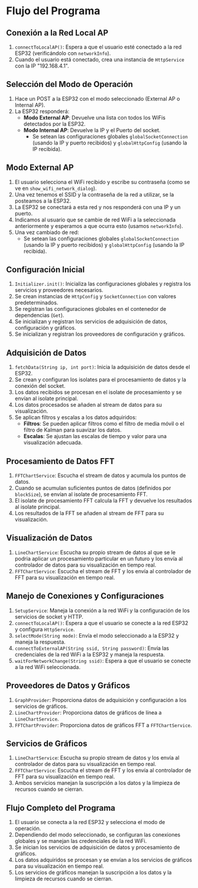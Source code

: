 # Flujo del Programa

## Conexión a la Red Local AP
1. `connectToLocalAP()`: Espera a que el usuario esté conectado a la red ESP32 (verificándolo con `networkInfo`).
2. Cuando el usuario está conectado, crea una instancia de `HttpService` con la IP "192.168.4.1".

## Selección del Modo de Operación
1. Hace un POST a la ESP32 con el modo seleccionado (External AP o Internal AP).
2. La ESP32 responderá:
    - **Modo External AP**: Devuelve una lista con todos los WiFis detectados por la ESP32.
    - **Modo Internal AP**: Devuelve la IP y el Puerto del socket.
        - Se setean las configuraciones globales `globalSocketConnection` (usando la IP y puerto recibidos) y `globalHttpConfig` (usando la IP recibida).

## Modo External AP
1. El usuario selecciona el WiFi recibido y escribe su contraseña (como se ve en `show_wifi_network_dialog`).
2. Una vez tenemos el SSID y la contraseña de la red a utilizar, se la posteamos a la ESP32.
3. La ESP32 se conectará a esta red y nos responderá con una IP y un puerto.
4. Indicamos al usuario que se cambie de red WiFi a la seleccionada anteriormente y esperamos a que ocurra esto (usamos `networkInfo`).
5. Una vez cambiado de red:
    - Se setean las configuraciones globales `globalSocketConnection` (usando la IP y puerto recibidos) y `globalHttpConfig` (usando la IP recibida).

## Configuración Inicial
1. `Initializer.init()`: Inicializa las configuraciones globales y registra los servicios y proveedores necesarios.
2. Se crean instancias de `HttpConfig` y `SocketConnection` con valores predeterminados.
3. Se registran las configuraciones globales en el contenedor de dependencias (`Get`).
4. Se inicializan y registran los servicios de adquisición de datos, configuración y gráficos.
5. Se inicializan y registran los proveedores de configuración y gráficos.

## Adquisición de Datos
1. `fetchData(String ip, int port)`: Inicia la adquisición de datos desde el ESP32.
2. Se crean y configuran los isolates para el procesamiento de datos y la conexión del socket.
3. Los datos recibidos se procesan en el isolate de procesamiento y se envían al isolate principal.
4. Los datos procesados se añaden al stream de datos para su visualización.
5. Se aplican filtros y escalas a los datos adquiridos:
    - **Filtros**: Se pueden aplicar filtros como el filtro de media móvil o el filtro de Kalman para suavizar los datos.
    - **Escalas**: Se ajustan las escalas de tiempo y valor para una visualización adecuada.

## Procesamiento de Datos FFT
1. `FFTChartService`: Escucha el stream de datos y acumula los puntos de datos.
2. Cuando se acumulan suficientes puntos de datos (definidos por `blockSize`), se envían al isolate de procesamiento FFT.
3. El isolate de procesamiento FFT calcula la FFT y devuelve los resultados al isolate principal.
4. Los resultados de la FFT se añaden al stream de FFT para su visualización.

## Visualización de Datos
1. `LineChartService`: Escucha su propio stream de datos al que se le podria aplicar un procesamiento particular en un futuro y los envía al controlador de datos para su visualización en tiempo real.
2. `FFTChartService`: Escucha el stream de FFT y los envía al controlador de FFT para su visualización en tiempo real.

## Manejo de Conexiones y Configuraciones
1. `SetupService`: Maneja la conexión a la red WiFi y la configuración de los servicios de socket y HTTP.
2. `connectToLocalAP()`: Espera a que el usuario se conecte a la red ESP32 y configura `HttpService`.
3. `selectMode(String mode)`: Envía el modo seleccionado a la ESP32 y maneja la respuesta.
4. `connectToExternalAP(String ssid, String password)`: Envía las credenciales de la red WiFi a la ESP32 y maneja la respuesta.
5. `waitForNetworkChange(String ssid)`: Espera a que el usuario se conecte a la red WiFi seleccionada.

## Proveedores de Datos y Gráficos
1. `GraphProvider`: Proporciona datos de adquisición y configuración a los servicios de gráficos.
2. `LineChartProvider`: Proporciona datos de gráficos de línea a `LineChartService`.
3. `FFTChartProvider`: Proporciona datos de gráficos FFT a `FFTChartService`.

## Servicios de Gráficos
1. `LineChartService`: Escucha su propio stream de datos y los envía al controlador de datos para su visualización en tiempo real.
2. `FFTChartService`: Escucha el stream de FFT y los envía al controlador de FFT para su visualización en tiempo real.
3. Ambos servicios manejan la suscripción a los datos y la limpieza de recursos cuando se cierran.

## Flujo Completo del Programa
1. El usuario se conecta a la red ESP32 y selecciona el modo de operación.
2. Dependiendo del modo seleccionado, se configuran las conexiones globales y se manejan las credenciales de la red WiFi.
3. Se inician los servicios de adquisición de datos y procesamiento de gráficos.
4. Los datos adquiridos se procesan y se envían a los servicios de gráficos para su visualización en tiempo real.
5. Los servicios de gráficos manejan la suscripción a los datos y la limpieza de recursos cuando se cierran.